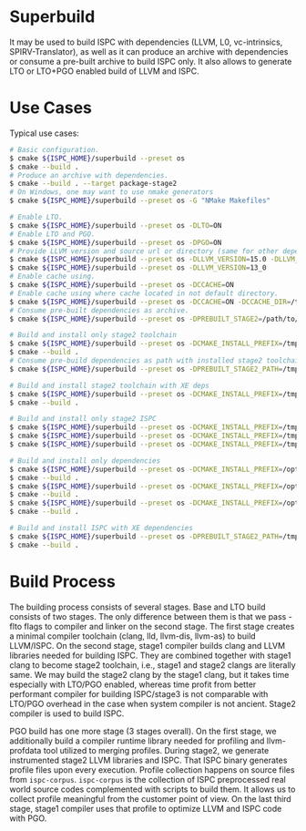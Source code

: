 # Superbuild

It may be used to build ISPC with dependencies (LLVM, L0, vc-intrinsics,
SPIRV-Translator), as well as it can produce an archive with dependencies or
consume a pre-built archive to build ISPC only. It also allows to generate LTO
or LTO+PGO enabled build of LLVM and ISPC.

# Use Cases

Typical use cases:

```bash
# Basic configuration.
$ cmake ${ISPC_HOME}/superbuild --preset os
$ cmake --build .
# Produce an archive with dependencies.
$ cmake --build . --target package-stage2
# On Windows, one may want to use nmake generators
$ cmake ${ISPC_HOME}/superbuild --preset os -G "NMake Makefiles"

# Enable LTO.
$ cmake ${ISPC_HOME}/superbuild --preset os -DLTO=ON
# Enable LTO and PGO.
$ cmake ${ISPC_HOME}/superbuild --preset os -DPGO=ON
# Provide LLVM version and source url or directory (same for other dependencies).
$ cmake ${ISPC_HOME}/superbuild --preset os -DLLVM_VERSION=15.0 -DLLVM_URL=/home/llvm-project
$ cmake ${ISPC_HOME}/superbuild --preset os -DLLVM_VERSION=13_0
# Enable cache using.
$ cmake ${ISPC_HOME}/superbuild --preset os -DCCACHE=ON
# Enable cache using where cache located in not default directory.
$ cmake ${ISPC_HOME}/superbuild --preset os -DCCACHE=ON -DCCACHE_DIR=/tmp/shared-ispc-ccache
# Consume pre-built dependencies as archive.
$ cmake ${ISPC_HOME}/superbuild --preset os -DPREBUILT_STAGE2=/path/to/stage2-archive.tgz

# Build and install only stage2 toolchain
$ cmake ${ISPC_HOME}/superbuild --preset os -DCMAKE_INSTALL_PREFIX=/tmp/stage2-path -DBUILD_STAGE2_TOOLCHAIN_ONLY=ON
$ cmake --build .
# Consume pre-build dependencies as path with installed stage2 toolchain and libs.
$ cmake ${ISPC_HOME}/superbuild --preset os -DPREBUILT_STAGE2_PATH=/tmp/stage2-path

# Build and install stage2 toolchain with XE deps
$ cmake ${ISPC_HOME}/superbuild --preset os -DCMAKE_INSTALL_PREFIX=/tmp/stage2-path -DBUILD_STAGE2_TOOLCHAIN_ONLY=ON -DINSTALL_WITH_XE_DEPS=ON
$ cmake --build .

# Build and install only stage2 ISPC
$ cmake ${ISPC_HOME}/superbuild --preset os -DCMAKE_INSTALL_PREFIX=/tmp/ispc -DBUILD_ISPC_ONLY=ON -DPREBUILD_STAGE2=/path/to/stage2-archive.tar.gz
$ cmake ${ISPC_HOME}/superbuild --preset os -DCMAKE_INSTALL_PREFIX=/tmp/ispc -DBUILD_ISPC_ONLY=ON -DLTO=ON -DPREBUILD_STAGE2=/path/to/stage2-lto-archive.tar.gz
$ cmake ${ISPC_HOME}/superbuild --preset os -DCMAKE_INSTALL_PREFIX=/tmp/ispc -DBUILD_ISPC_ONLY=ON -DPGO=ON -DPREBUILD_STAGE2=/path/to/stage2-pgo-archive.tar.gz

# Build and install only dependencies
$ cmake ${ISPC_HOME}/superbuild --preset os -DCMAKE_INSTALL_PREFIX=/opt/spirv-translator -DBUILD_SPIRV_TRANSLATOR_ONLY=ON
$ cmake --build .
$ cmake ${ISPC_HOME}/superbuild --preset os -DCMAKE_INSTALL_PREFIX=/opt/vc-intrinsics -DBUILD_VC_INTRINSICS_ONLY=ON
$ cmake --build .
$ cmake ${ISPC_HOME}/superbuild --preset os -DCMAKE_INSTALL_PREFIX=/opt/l0-loader -DBUILD_L0_LOADER_ONLY=ON
$ cmake --build .

# Build and install ISPC with XE dependencies
$ cmake ${ISPC_HOME}/superbuild --preset os -DPREBUILT_STAGE2_PATH=/tmp/stage2-path -DCMAKE_INSTALL_PREFIX=/opt/ispc-with-xe/ -DINSTALL_WITH_XE_DEPS=ON
$ cmake --build .
```

# Build Process

The building process consists of several stages.
Base and LTO build consists of two stages. The only difference between them
is that we pass -flto flags to compiler and linker on the second stage. The
first stage creates a minimal compiler toolchain (clang, lld, llvm-dis,
llvm-as) to build LLVM/ISPC.  On the second stage, stage1 compiler builds clang
and LLVM libraries needed for building ISPC. They are combined together with
stage1 clang to become stage2 toolchain, i.e., stage1 and stage2 clangs are
literally same. We may build the stage2 clang by the stage1 clang, but it takes
time especially with LTO/PGO enabled, whereas time profit from better
performant compiler for building ISPC/stage3 is not comparable with LTO/PGO
overhead in the case when system compiler is not ancient. Stage2 compiler is
used to build ISPC.

PGO build has one more stage (3 stages overall). On the first stage, we
additionally build a compiler runtime library needed for profiling and
llvm-profdata tool utilized to merging profiles. During stage2, we generate
instrumented stage2 LLVM libraries and ISPC. That ISPC binary generates
profile files upon every execution. Profile collection happens on source
files from `ispc-corpus`. `ispc-corpus` is the collection of ISPC preprocessed
real world source codes complemented with scripts to build them. It allows us
to collect profile meaningful from the customer point of view. On the last
third stage, stage1 compiler uses that profile to optimize LLVM and ISPC code
with PGO.
